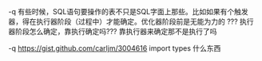 -q 有些时候，SQL语句要操作的表不只是SQL字面上那些。比如如果有个触发器，得在执行器阶段（过程中）才能确定。优化器阶段前是无能为力的
   ??? 执行器阶段怎么确定，靠执行确定吗??? 靠执行器来确定那不是执行了吗


-q https://gist.github.com/carljm/3004616 import types 什么东西
